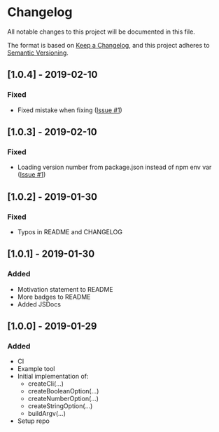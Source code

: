 # Changelog

All notable changes to this project will be documented in this file.

The format is based on [Keep a Changelog](https://keepachangelog.com/en/1.0.1/),
and this project adheres to [Semantic Versioning](https://semver.org/spec/v2.0.0.html).

## [1.0.4] - 2019-02-10

### Fixed

- Fixed mistake when fixing ([Issue #1](https://github.com/enzsft/cli/issues/1))

## [1.0.3] - 2019-02-10

### Fixed

- Loading version number from package.json instead of npm env var ([Issue #1](https://github.com/enzsft/cli/issues/1))

## [1.0.2] - 2019-01-30

### Fixed

- Typos in README and CHANGELOG

## [1.0.1] - 2019-01-30

### Added

- Motivation statement to README
- More badges to README
- Added JSDocs

## [1.0.0] - 2019-01-29

### Added

- CI
- Example tool
- Initial implementation of:
  - createCli(...)
  - createBooleanOption(...)
  - createNumberOption(...)
  - createStringOption(...)
  - buildArgv(...)
- Setup repo
